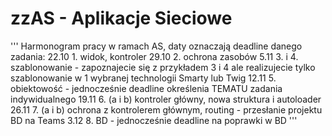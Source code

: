 # zzAS - Aplikacje Sieciowe
'''
Harmonogram pracy w ramach AS, daty oznaczają deadline danego zadania:
22.10   1. widok, kontroler
29.10   2. ochrona zasobów
5.11    3. i 4. szablonowanie - zapoznajecie się z przykładem 3 i 4 ale realizujecie tylko szablonowanie w 1 wybranej technologii Smarty lub Twig
12.11   5. obiektowość - jednocześnie deadline określenia TEMATU zadania indywidualnego
19.11   6. (a i b) kontroler główny, nowa struktura i autoloader
26.11   7. (a i b) ochrona z kontrolerem głównym, routing - przesłanie projektu BD na Teams
3.12    8. BD - jednocześnie deadline na poprawki w BD
'''

